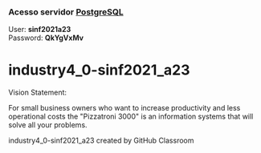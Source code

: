 ### Acesso servidor [PostgreSQL](https://db.fe.up.pt/phppgadmin/)
User: **sinf2021a23**  
Password: **QkYgVxMv**  

# industry4_0-sinf2021_a23


Vision Statement:

For small business owners who want to increase productivity and less operational costs the "Pizzatroni 3000" is an information systems that will solve all your problems.

industry4_0-sinf2021_a23 created by GitHub Classroom
